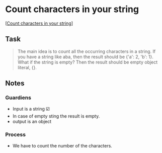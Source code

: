 # **Count characters in your string**

[[Count characters in your string](https://www.codewars.com/kata/52efefcbcdf57161d4000091/javascript)]

## **Task**

>The main idea is to count all the occurring characters in a string. If you have a string like aba, then the result should be {'a': 2, 'b': 1}.
>What if the string is empty? Then the result should be empty object literal, {}.

## **Notes**

### Guardiens
- Input is a string ☑️
- In case of empty sting the result is empty. 
- output is an object

### Process
- We have to count the number of the characters. 
